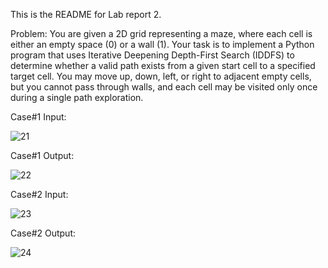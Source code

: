 This is the README for Lab report 2.

Problem: You are given a 2D grid representing a maze, where each cell is either an empty space (0) or a wall (1). Your task is to implement a Python program that uses Iterative Deepening Depth-First Search (IDDFS) to determine whether a valid path exists from a given start cell to a specified target cell. You may move up, down, left, or right to adjacent empty cells, but you cannot pass through walls, and each cell may be visited only once during a single path exploration.

Case#1 Input:

![21](https://github.com/user-attachments/assets/5c807e14-094b-4d21-af93-2302e16f4b84)

Case#1 Output:

![22](https://github.com/user-attachments/assets/7b8c7c98-70ac-4ab2-8fa6-a021bba16102)

Case#2 Input:

![23](https://github.com/user-attachments/assets/471a485e-27ff-4926-b663-ed9b1e6e566c)

Case#2 Output:

![24](https://github.com/user-attachments/assets/91742cbd-023d-46a5-8b62-2d554fa5c2e6)
